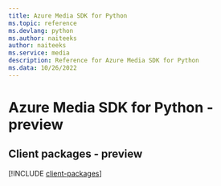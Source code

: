 ```yaml
---
title: Azure Media SDK for Python
ms.topic: reference
ms.devlang: python
ms.author: naiteeks
author: naiteeks
ms.service: media
description: Reference for Azure Media SDK for Python
ms.data: 10/26/2022
---
```

# Azure Media SDK for Python - preview

## Client packages - preview
[!INCLUDE [client-packages](media-client-index.md)]